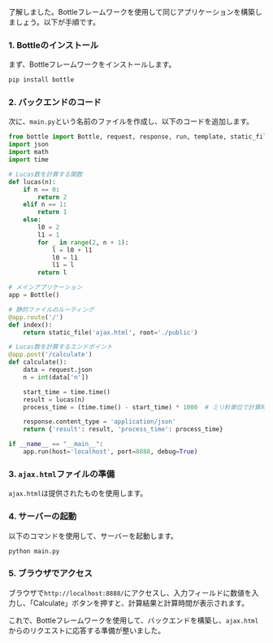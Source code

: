 
了解しました。Bottleフレームワークを使用して同じアプリケーションを構築しましょう。以下が手順です。

### 1. Bottleのインストール

まず、Bottleフレームワークをインストールします。

```bash
pip install bottle
```

### 2. バックエンドのコード

次に、`main.py`という名前のファイルを作成し、以下のコードを追加します。

```python
from bottle import Bottle, request, response, run, template, static_file
import json
import math
import time

# Lucas数を計算する関数
def lucas(n):
    if n == 0:
        return 2
    elif n == 1:
        return 1
    else:
        l0 = 2
        l1 = 1
        for _ in range(2, n + 1):
            l = l0 + l1
            l0 = l1
            l1 = l
        return l

# メインアプリケーション
app = Bottle()

# 静的ファイルのルーティング
@app.route('/')
def index():
    return static_file('ajax.html', root='./public')

# Lucas数を計算するエンドポイント
@app.post('/calculate')
def calculate():
    data = request.json
    n = int(data['n'])

    start_time = time.time()
    result = lucas(n)
    process_time = (time.time() - start_time) * 1000  # ミリ秒単位で計算時間を取得

    response.content_type = 'application/json'
    return {'result': result, 'process_time': process_time}

if __name__ == "__main__":
    app.run(host='localhost', port=8888, debug=True)
```

### 3. `ajax.html`ファイルの準備

`ajax.html`は提供されたものを使用します。

### 4. サーバーの起動

以下のコマンドを使用して、サーバーを起動します。

```bash
python main.py
```

### 5. ブラウザでアクセス

ブラウザで`http://localhost:8888/`にアクセスし、入力フィールドに数値を入力し、「Calculate」ボタンを押すと、計算結果と計算時間が表示されます。

これで、Bottleフレームワークを使用して、バックエンドを構築し、`ajax.html`からのリクエストに応答する準備が整いました。